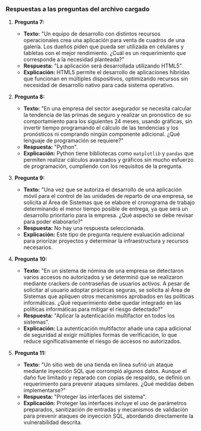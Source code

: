 ### Respuestas a las preguntas del archivo cargado

1. **Pregunta 7:**
   - **Texto:** "Un equipo de desarrollo con distintos recursos operacionales crea una aplicación para venta de cuadros de una galería. Los dueños piden que pueda ser utilizada en celulares y tabletas con el mejor rendimiento. ¿Cuál es un requerimiento que corresponde a la necesidad planteada?"
   - **Respuesta:** "La aplicación será desarrollada utilizando HTML5".
   - **Explicación:** HTML5 permite el desarrollo de aplicaciones híbridas que funcionan en múltiples dispositivos, optimizando recursos sin necesidad de desarrollo nativo para cada sistema operativo.

2. **Pregunta 8:**
   - **Texto:** "En una empresa del sector asegurador se necesita calcular la tendencia de las primas de seguro y realizar un pronóstico de su comportamiento para los siguientes 24 meses, usando gráficas, sin invertir tiempo programando el cálculo de las tendencias y los pronósticos ni comprando ningún componente adicional. ¿Qué lenguaje de programación se requiere?"
   - **Respuesta:** "Python".
   - **Explicación:** Python tiene bibliotecas como `matplotlib` y `pandas` que permiten realizar cálculos avanzados y gráficos sin mucho esfuerzo de programación, cumpliendo con los requisitos de la pregunta.

3. **Pregunta 9:**
   - **Texto:** "Una vez que se autoriza el desarrollo de una aplicación móvil para el control de las unidades de reparto de una empresa, se solicita al Área de Sistemas que se elabore el cronograma de trabajo determinando el menor tiempo posible de entrega, ya que será un desarrollo prioritario para la empresa. ¿Qué aspecto se debe revisar para poder elaborarlo?"
   - **Respuesta:** No hay una respuesta seleccionada.
   - **Explicación:** Este tipo de pregunta requiere evaluación adicional para priorizar proyectos y determinar la infraestructura y recursos necesarios.

4. **Pregunta 10:**
   - **Texto:** "En un sistema de nómina de una empresa se detectaron varios accesos no autorizados y se determinó que se realizaron mediante crackers de contraseñas de usuarios activos. A pesar de solicitar al usuario adoptar prácticas seguras, se solicita al Área de Sistemas que apliquen otros mecanismos aprobados en las políticas informáticas. ¿Qué requerimiento debe quedar integrado en las políticas informáticas para mitigar el riesgo detectado?"
   - **Respuesta:** "Aplicar la autenticación multifactor en todos los sistemas".
   - **Explicación:** La autenticación multifactor añade una capa adicional de seguridad al exigir múltiples formas de verificación, lo que reduce significativamente el riesgo de accesos no autorizados.

5. **Pregunta 11:**
   - **Texto:** "Un sitio web de una tienda en línea sufrió un ataque mediante inyección SQL que corrompió algunos datos. Aunque el daño fue limitado y reparado con copias de respaldo, se definió un requerimiento para prevenir ataques similares. ¿Qué medidas deben implementarse?"
   - **Respuesta:** "Proteger las interfaces del sistema".
   - **Explicación:** Proteger las interfaces incluye el uso de parámetros preparados, sanitización de entradas y mecanismos de validación para prevenir ataques de inyección SQL, abordando directamente la vulnerabilidad descrita.
